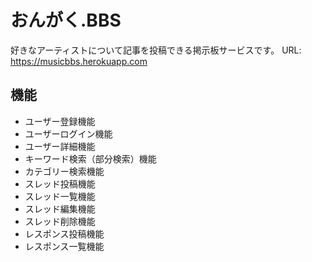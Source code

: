 # おんがく.BBS
好きなアーティストについて記事を投稿できる掲示板サービスです。
URL: https://musicbbs.herokuapp.com

## 機能
* ユーザー登録機能
* ユーザーログイン機能
* ユーザー詳細機能
* キーワード検索（部分検索）機能
* カテゴリー検索機能
* スレッド投稿機能
* スレッド一覧機能
* スレッド編集機能
* スレッド削除機能
* レスポンス投稿機能
* レスポンス一覧機能
